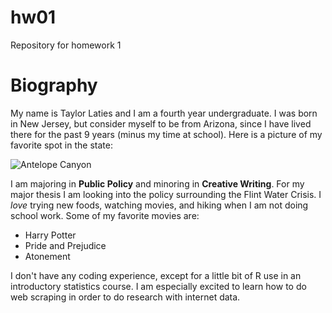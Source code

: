 # hw01
Repository for homework 1

# Biography

My name is Taylor Laties and I am a fourth year undergraduate. I was born in New Jersey, but consider myself to be from Arizona, since I have lived there for the past 9 years (minus my time at school). Here is a picture of my favorite spot in the state: 

![Antelope Canyon](https://raw.githubusercontent.com/tlaties/hw01/master/lower-antelope2_small.jpg)

I am majoring in **Public Policy** and minoring in **Creative Writing**. For my major thesis I am looking into the policy surrounding the Flint Water Crisis. I *love* trying new foods, watching movies, and hiking when I am not doing school work. Some of my favorite movies are:

* Harry Potter
* Pride and Prejudice
* Atonement

I don't have any coding experience, except for a little bit of R use in an introductory statistics course. I am especially excited to learn how to do web scraping in order to do research with internet data. 